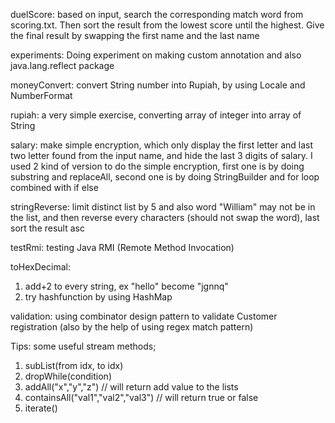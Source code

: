 duelScore: based on input, search the corresponding match word from scoring.txt. Then sort the result from the lowest score until the highest. Give the final result by swapping the first name and the last name

experiments: Doing experiment on making custom annotation and also java.lang.reflect package

moneyConvert: convert String number into Rupiah, by using Locale and NumberFormat

rupiah: a very simple exercise, converting array of integer into array of String

salary: make simple encryption, which only display the first letter and last two letter found from the input name, and hide the last 3 digits of salary. I used 2 kind of version to do the simple encryption, first one is by doing substring and replaceAll, second one is by doing StringBuilder and for loop combined with if else

stringReverse: limit distinct list by 5 and also word "William" may not be in the list, and then reverse every characters (should not swap the word), last sort the result asc

testRmi: testing Java RMI (Remote Method Invocation)

toHexDecimal:

1. add+2 to every string, ex "hello" become "jgnnq"
2. try hashfunction by using HashMap

validation: using combinator design pattern to validate Customer registration (also by the help of using regex match pattern)

Tips: some useful stream methods;

1. subList(from idx, to idx)
2. dropWhile(condition)
3. addAll("x","y","z") // will return add value to the lists
4. containsAll("val1","val2","val3") // will return true or false
5. iterate()
